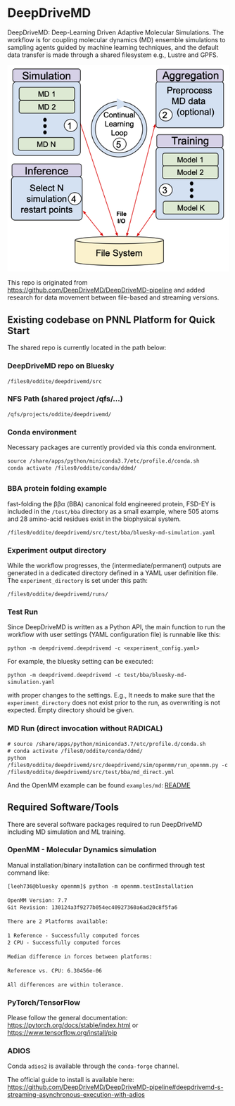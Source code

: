 # DeepDriveMD

DeepDriveMD: Deep-Learning Driven Adaptive Molecular Simulations. The workflow is for coupling molecular dynamics (MD) ensemble simulations to sampling agents guided by machine learning techniques, and the default data transfer is made through a shared filesystem e.g., Lustre and GPFS.

![execution-diagram](/research/figures/ddmd_execution_diagram.png)

This repo is originated from https://github.com/DeepDriveMD/DeepDriveMD-pipeline and added research for data movement between file-based and streaming versions.

## Existing codebase on PNNL Platform for Quick Start

The shared repo is currently located in the path below:

### DeepDriveMD repo on Bluesky

```
/files0/oddite/deepdrivemd/src
```

### NFS Path (shared project /qfs/...)

```
/qfs/projects/oddite/deepdrivemd/
```

### Conda environment

Necessary packages are currently provided via this conda environment.

```
source /share/apps/python/miniconda3.7/etc/profile.d/conda.sh
conda activate /files0/oddite/conda/ddmd/
```

##

### BBA protein folding example

fast-folding the ββα (BBA) canonical fold engineered protein, FSD-EY is included in the `/test/bba` directory as a small example, where 505 atoms and 28 amino-acid residues exist in the biophysical system. 

```
/files0/oddite/deepdrivemd/src/test/bba/bluesky-md-simulation.yaml 
```

### Experiment output directory

While the workflow progresses, the (intermediate/permanent) outputs are generated in a dedicated directory defined in a YAML user definition file. The `experiment_directory` is set under this path:

```
/files0/oddite/deepdrivemd/runs/
```

### Test Run 

Since DeepDriveMD is written as a Python API, the main function to run the workflow with user settings (YAML configuration file) is runnable like this:

```
python -m deepdrivemd.deepdrivemd -c <experiment_config.yaml>
```

For example, the bluesky setting can be executed:
```
python -m deepdrivemd.deepdrivemd -c test/bba/bluesky-md-simulation.yaml 
```
with proper changes to the settings. E.g., It needs to make sure that the `experiment_directory` does not exist prior to the run, as overwriting is not expected. Empty directory should be given.

### MD Run (direct invocation without RADICAL)

```
# source /share/apps/python/miniconda3.7/etc/profile.d/conda.sh
# conda activate /files0/oddite/conda/ddmd/
python /files0/oddite/deepdrivemd/src/deepdrivemd/sim/openmm/run_openmm.py -c /files0/oddite/deepdrivemd/src/test/bba/md_direct.yml
```

And the OpenMM example can be found `examples/md`: [README](examples/md/README.md)

## Required Software/Tools

There are several software packages required to run DeepDriveMD including MD simulation and ML training.

### OpenMM - Molecular Dynamics simulation

Manual installation/binary installation can be confirmed through test command like:

```
[leeh736@bluesky openmm]$ python -m openmm.testInstallation

OpenMM Version: 7.7
Git Revision: 130124a3f9277b054ec40927360a6ad20c8f5fa6

There are 2 Platforms available:

1 Reference - Successfully computed forces
2 CPU - Successfully computed forces

Median difference in forces between platforms:

Reference vs. CPU: 6.30456e-06

All differences are within tolerance.
```


### PyTorch/TensorFlow

Please follow the general documentation: https://pytorch.org/docs/stable/index.html or https://www.tensorflow.org/install/pip


### ADIOS

Conda `adios2` is available through the `conda-forge` channel.

The official guide to install is available here: https://github.com/DeepDriveMD/DeepDriveMD-pipeline#deepdrivemd-s-streaming-asynchronous-execution-with-adios

